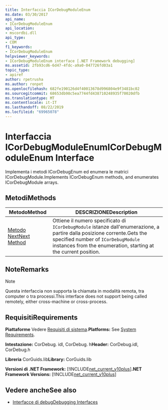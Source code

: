 ```yaml
---
title: Interfaccia ICorDebugModuleEnum
ms.date: 03/30/2017
api_name:
- ICorDebugModuleEnum
api_location:
- mscordbi.dll
api_type:
- COM
f1_keywords:
- ICorDebugModuleEnum
helpviewer_keywords:
- ICorDebugModuleEnum interface [.NET Framework debugging]
ms.assetid: 2fb93cd6-6d47-4fdc-a9a0-047726fd03a1
topic_type:
- apiref
author: rpetrusha
ms.author: ronpet
ms.openlocfilehash: 682fe190126d4f40013678d996804e9f3481bc02
ms.sourcegitcommit: 68653db98c5ea7744fd438710248935f70020dfb
ms.translationtype: MT
ms.contentlocale: it-IT
ms.lasthandoff: 08/22/2019
ms.locfileid: "69965078"
---
```

# <a name="icordebugmoduleenum-interface"></a><span data-ttu-id="e5a68-102">Interfaccia ICorDebugModuleEnum</span><span class="sxs-lookup"><span data-stu-id="e5a68-102">ICorDebugModuleEnum Interface</span></span>

<span data-ttu-id="e5a68-103">Implementa i metodi ICorDebugEnum ed enumera le matrici ICorDebugModule.</span><span class="sxs-lookup"><span data-stu-id="e5a68-103">Implements ICorDebugEnum methods, and enumerates ICorDebugModule arrays.</span></span>  
  
## <a name="methods"></a><span data-ttu-id="e5a68-104">Metodi</span><span class="sxs-lookup"><span data-stu-id="e5a68-104">Methods</span></span>  
  
|<span data-ttu-id="e5a68-105">Metodo</span><span class="sxs-lookup"><span data-stu-id="e5a68-105">Method</span></span>|<span data-ttu-id="e5a68-106">DESCRIZIONE</span><span class="sxs-lookup"><span data-stu-id="e5a68-106">Description</span></span>|  
|------------|-----------------|  
|[<span data-ttu-id="e5a68-107">Metodo Next</span><span class="sxs-lookup"><span data-stu-id="e5a68-107">Next Method</span></span>](../../../../docs/framework/unmanaged-api/debugging/icordebugmoduleenum-next-method.md)|<span data-ttu-id="e5a68-108">Ottiene il numero specificato di `ICorDebugModule` istanze dall'enumerazione, a partire dalla posizione corrente.</span><span class="sxs-lookup"><span data-stu-id="e5a68-108">Gets the specified number of `ICorDebugModule` instances from the enumeration, starting at the current position.</span></span>|  
  
## <a name="remarks"></a><span data-ttu-id="e5a68-109">Note</span><span class="sxs-lookup"><span data-stu-id="e5a68-109">Remarks</span></span>  
  
> [!NOTE]
> <span data-ttu-id="e5a68-110">Questa interfaccia non supporta la chiamata in modalità remota, tra computer o tra processi.</span><span class="sxs-lookup"><span data-stu-id="e5a68-110">This interface does not support being called remotely, either cross-machine or cross-process.</span></span>  
  
## <a name="requirements"></a><span data-ttu-id="e5a68-111">Requisiti</span><span class="sxs-lookup"><span data-stu-id="e5a68-111">Requirements</span></span>  
 <span data-ttu-id="e5a68-112">**Piattaforme** Vedere [Requisiti di sistema](../../../../docs/framework/get-started/system-requirements.md).</span><span class="sxs-lookup"><span data-stu-id="e5a68-112">**Platforms:** See [System Requirements](../../../../docs/framework/get-started/system-requirements.md).</span></span>  
  
 <span data-ttu-id="e5a68-113">**Intestazione:** CorDebug. idl, CorDebug. h</span><span class="sxs-lookup"><span data-stu-id="e5a68-113">**Header:** CorDebug.idl, CorDebug.h</span></span>  
  
 <span data-ttu-id="e5a68-114">**Libreria** CorGuids.lib</span><span class="sxs-lookup"><span data-stu-id="e5a68-114">**Library:** CorGuids.lib</span></span>  
  
 <span data-ttu-id="e5a68-115">**Versioni di .NET Framework:** [!INCLUDE[net_current_v10plus](../../../../includes/net-current-v10plus-md.md)]</span><span class="sxs-lookup"><span data-stu-id="e5a68-115">**.NET Framework Versions:** [!INCLUDE[net_current_v10plus](../../../../includes/net-current-v10plus-md.md)]</span></span>  
  
## <a name="see-also"></a><span data-ttu-id="e5a68-116">Vedere anche</span><span class="sxs-lookup"><span data-stu-id="e5a68-116">See also</span></span>

- [<span data-ttu-id="e5a68-117">Interfacce di debug</span><span class="sxs-lookup"><span data-stu-id="e5a68-117">Debugging Interfaces</span></span>](../../../../docs/framework/unmanaged-api/debugging/debugging-interfaces.md)
